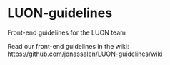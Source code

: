 # LUON-guidelines
Front-end guidelines for the LUON team

Read our front-end guidelines in the wiki: https://github.com/jonassalen/LUON-guidelines/wiki
